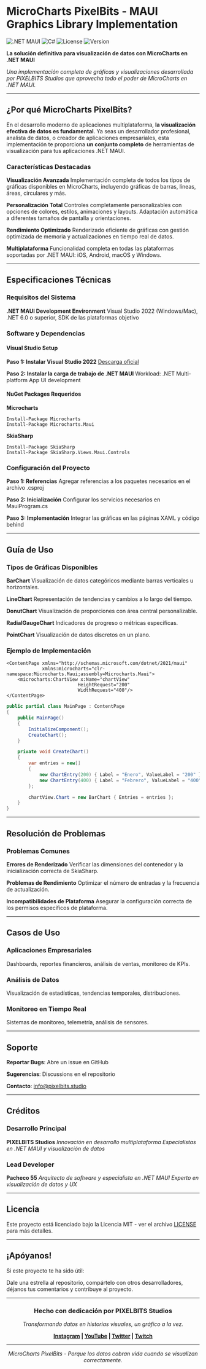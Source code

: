 # MicroCharts PixelBits - MAUI Graphics Library Implementation

![.NET MAUI](https://img.shields.io/badge/.NET-MAUI-512BD4)
![C#](https://img.shields.io/badge/C%23-239120)
![License](https://img.shields.io/badge/License-MIT-yellow)
![Version](https://img.shields.io/badge/Version-1.0-red)

**La solución definitiva para visualización de datos con MicroCharts en .NET MAUI**

*Una implementación completa de gráficas y visualizaciones desarrollada por PIXELBITS Studios que aprovecha todo el poder de MicroCharts en .NET MAUI.*

---

## **¿Por qué MicroCharts PixelBits?**

En el desarrollo moderno de aplicaciones multiplataforma, **la visualización efectiva de datos es fundamental**. Ya seas un desarrollador profesional, analista de datos, o creador de aplicaciones empresariales, esta implementación te proporciona **un conjunto completo** de herramientas de visualización para tus aplicaciones .NET MAUI.

### **Características Destacadas**

**Visualización Avanzada**
Implementación completa de todos los tipos de gráficas disponibles en MicroCharts, incluyendo gráficas de barras, líneas, áreas, circulares y más.

**Personalización Total**
Controles completamente personalizables con opciones de colores, estilos, animaciones y layouts. Adaptación automática a diferentes tamaños de pantalla y orientaciones.

**Rendimiento Optimizado**
Renderizado eficiente de gráficas con gestión optimizada de memoria y actualizaciones en tiempo real de datos.

**Multiplataforma**
Funcionalidad completa en todas las plataformas soportadas por .NET MAUI: iOS, Android, macOS y Windows.

---

## **Especificaciones Técnicas**

### **Requisitos del Sistema**

**.NET MAUI Development Environment**
Visual Studio 2022 (Windows/Mac), .NET 6.0 o superior, SDK de las plataformas objetivo

### **Software y Dependencias**

#### **Visual Studio Setup**

**Paso 1: Instalar Visual Studio 2022**
[Descarga oficial](https://visualstudio.microsoft.com/)

**Paso 2: Instalar la carga de trabajo de .NET MAUI**
Workload: .NET Multi-platform App UI development

#### **NuGet Packages Requeridos**

**Microcharts**
```
Install-Package Microcharts
Install-Package Microcharts.Maui
```

**SkiaSharp**
```
Install-Package SkiaSharp
Install-Package SkiaSharp.Views.Maui.Controls
```

### **Configuración del Proyecto**

**Paso 1: Referencias**
Agregar referencias a los paquetes necesarios en el archivo .csproj

**Paso 2: Inicialización**
Configurar los servicios necesarios en MauiProgram.cs

**Paso 3: Implementación**
Integrar las gráficas en las páginas XAML y código behind

---

## **Guía de Uso**

### **Tipos de Gráficas Disponibles**

**BarChart**
Visualización de datos categóricos mediante barras verticales u horizontales.

**LineChart**
Representación de tendencias y cambios a lo largo del tiempo.

**DonutChart**
Visualización de proporciones con área central personalizable.

**RadialGaugeChart**
Indicadores de progreso o métricas específicas.

**PointChart**
Visualización de datos discretos en un plano.

### **Ejemplo de Implementación**

```xaml
<ContentPage xmlns="http://schemas.microsoft.com/dotnet/2021/maui"
             xmlns:microcharts="clr-namespace:Microcharts.Maui;assembly=Microcharts.Maui">
    <microcharts:ChartView x:Name="chartView" 
                          HeightRequest="200" 
                          WidthRequest="400"/>
</ContentPage>
```

```csharp
public partial class MainPage : ContentPage
{
    public MainPage()
    {
        InitializeComponent();
        CreateChart();
    }

    private void CreateChart()
    {
        var entries = new[]
        {
            new ChartEntry(200) { Label = "Enero", ValueLabel = "200" },
            new ChartEntry(400) { Label = "Febrero", ValueLabel = "400" }
        };

        chartView.Chart = new BarChart { Entries = entries };
    }
}
```

---

## **Resolución de Problemas**

### **Problemas Comunes**

**Errores de Renderizado**
Verificar las dimensiones del contenedor y la inicialización correcta de SkiaSharp.

**Problemas de Rendimiento**
Optimizar el número de entradas y la frecuencia de actualización.

**Incompatibilidades de Plataforma**
Asegurar la configuración correcta de los permisos específicos de plataforma.

---

## **Casos de Uso**

### **Aplicaciones Empresariales**
Dashboards, reportes financieros, análisis de ventas, monitoreo de KPIs.

### **Análisis de Datos**
Visualización de estadísticas, tendencias temporales, distribuciones.

### **Monitoreo en Tiempo Real**
Sistemas de monitoreo, telemetría, análisis de sensores.

---

## **Soporte**

**Reportar Bugs**: Abre un issue en GitHub

**Sugerencias**: Discussions en el repositorio

**Contacto**: info@pixelbits.studio

---

## **Créditos**

### **Desarrollo Principal**

**PIXELBITS Studios**
*Innovación en desarrollo multiplataforma*
*Especialistas en .NET MAUI y visualización de datos*

### **Lead Developer**

**Pacheco 55**
*Arquitecto de software y especialista en .NET MAUI*
*Experto en visualización de datos y UX*

---

## **Licencia**

Este proyecto está licenciado bajo la Licencia MIT - ver el archivo [LICENSE](LICENSE) para más detalles.

---

## **¡Apóyanos!**

Si este proyecto te ha sido útil:

Dale una estrella al repositorio, compártelo con otros desarrolladores, déjanos tus comentarios y contribuye al proyecto.

---

<div align="center">

### **Hecho con dedicación por PIXELBITS Studios**

*Transformando datos en historias visuales, un gráfico a la vez.*

**[Instagram](https://www.instagram.com/pixelbits_studios/) | [YouTube](https://www.youtube.com/channel/UCkLUjIeYTECtigFdcQjWu5Q) | [Twitter](https://x.com/pixelbitstud) | [Twitch](https://www.twitch.tv/pixelbits_studio/about)**

---

*MicroCharts PixelBits - Porque los datos cobran vida cuando se visualizan correctamente.*

</div>
